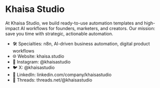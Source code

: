 # Khaisa Studio

At Khaisa Studio, we build ready-to-use automation templates and high-impact AI workflows for founders, marketers, and creators. Our mission: save you time with strategic, actionable automation.

- 🛠️ Specialties: n8n, AI-driven business automation, digital product workflows
- 🌐 Website: khaisa.studio
- 📸 Instagram: @khaisastudio
- 🐦 X: @khaisastudio
- 💼 LinkedIn: linkedin.com/company/khaisastudio
- 🧵 Threads: threads.net/@khaisastudio
